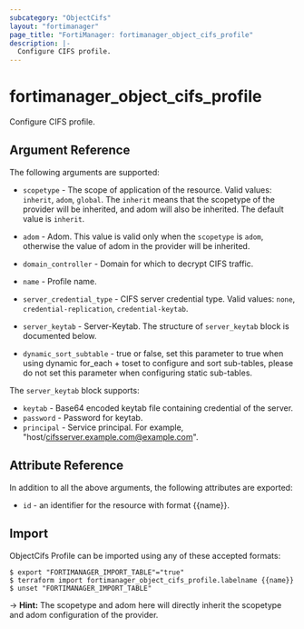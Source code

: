 ```yaml
---
subcategory: "ObjectCifs"
layout: "fortimanager"
page_title: "FortiManager: fortimanager_object_cifs_profile"
description: |-
  Configure CIFS profile.
---
```


# fortimanager_object_cifs_profile
Configure CIFS profile.

## Argument Reference


The following arguments are supported:

* `scopetype` - The scope of application of the resource. Valid values: `inherit`, `adom`, `global`. The `inherit` means that the scopetype of the provider will be inherited, and adom will also be inherited. The default value is `inherit`.
* `adom` - Adom. This value is valid only when the `scopetype` is `adom`, otherwise the value of adom in the provider will be inherited.

* `domain_controller` - Domain for which to decrypt CIFS traffic.
* `name` - Profile name.
* `server_credential_type` - CIFS server credential type. Valid values: `none`, `credential-replication`, `credential-keytab`.

* `server_keytab` - Server-Keytab. The structure of `server_keytab` block is documented below.
* `dynamic_sort_subtable` - true or false, set this parameter to true when using dynamic for_each + toset to configure and sort sub-tables, please do not set this parameter when configuring static sub-tables.

The `server_keytab` block supports:

* `keytab` - Base64 encoded keytab file containing credential of the server.
* `password` - Password for keytab.
* `principal` - Service principal.  For example, "host/cifsserver.example.com@example.com".


## Attribute Reference

In addition to all the above arguments, the following attributes are exported:
* `id` - an identifier for the resource with format {{name}}.

## Import

ObjectCifs Profile can be imported using any of these accepted formats:
```
$ export "FORTIMANAGER_IMPORT_TABLE"="true"
$ terraform import fortimanager_object_cifs_profile.labelname {{name}}
$ unset "FORTIMANAGER_IMPORT_TABLE"
```
-> **Hint:** The scopetype and adom here will directly inherit the scopetype and adom configuration of the provider.
